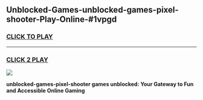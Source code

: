 
## Unblocked-Games-unblocked-games-pixel-shooter-Play-Online-#1vpgd
<h3>
<a href="https://premium.freeplayer.one?title=unblocked-games-pixel-shooter&ref=27F">CLICK TO PLAY</a></h3>
<hr>

<h3>
<a href="https://premium.freeplayer.one?title=unblocked-games-pixel-shooter&ref=27F">CLICK 2 PLAY</a>
  
</h3>

<a href="https://premium.freeplayer.one?title=unblocked-games-pixel-shooter&ref=27F"><img src="https://clearcache.store/games.png"></a>


**unblocked-games-pixel-shooter games unblocked: Your Gateway to Fun and Accessible Online Gaming**
